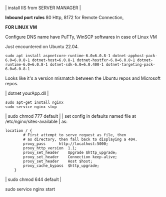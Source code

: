 | install IIS from SERVER MANAGER |

**Inbound port rules**
80 Http, 8172 for Remote Connection, 


**FOR LINUX VM**

Configure DNS name
have PuTTy, WinSCP softwares in case of Linux VM

Just encountered on Ubuntu 22.04.
```
sudo apt install aspnetcore-runtime-6.0=6.0.8-1 dotnet-apphost-pack-6.0=6.0.8-1 dotnet-host=6.0.8-1 dotnet-hostfxr-6.0=6.0.8-1 dotnet-runtime-6.0=6.0.8-1 dotnet-sdk-6.0=6.0.400-1 dotnet-targeting-pack-6.0=6.0.8-1
```
Looks like it's a version mismatch between the Ubuntu repos and Microsoft repos.

| dotnet yourApp.dll |

```
sudo apt-get install nginx
sudo service nginx stop
```

| sudo chmod 777 default |
| set config in defaults named file at /etc/nginx/sites-available | as:
```
location / {
		# First attempt to serve request as file, then
		# as directory, then fall back to displaying a 404.
		proxy_pass		http://localhost:5000;
		proxy_http_version	1.1;
		proxy_set_header	Upgrade $http_upgrade;
		proxy_set_header	Connection keep-alive;
		proxy_set_header	Host $host;
		proxy_cache_bypass	$http_upgrade;
	}
```
| sudo chmod 644 default |

sudo service nginx start

